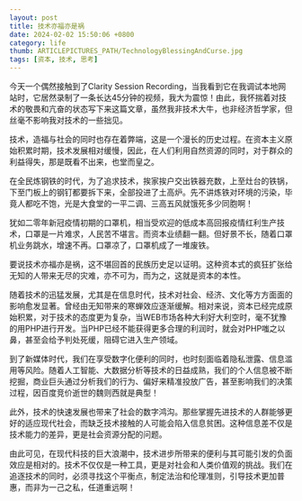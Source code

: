 ```yaml
---
layout: post
title: 技术亦福亦是祸
date: 2024-02-02 15:50:06 +0800
category: life
thumb: ARTICLEPICTURES_PATH/TechnologyBlessingAndCurse.jpg
tags: [资本, 技术, 思考]
---
```


今天一个偶然接触到了Clarity Session Recording，当我看到它在我调试本地网站时，它居然录制了一条长达45分钟的视频，我大为震惊！由此，我怀揣着对技术的敬畏和亢奋的状态写下来这篇文章，虽然我非技术大牛，也非经济哲学家，但丝毫不影响我对技术的一些拙见。

技术，造福与社会的同时也存在着弊端，这是一个漫长的历史过程。在资本主义原始积累时期，技术发展相对缓慢，因此，在人们利用自然资源的同时，对于群众的利益得失，那是既看不出来，也堂而皇之。

在全民炼钢铁的时代，为了追求技术，挨家挨户交出铁器充数，上至灶台的铁锅，下至门板上的钢钉都要拆下来，全部投进了土高炉。先不讲炼铁对环境的污染，毕竟人都吃不饱，光是大食堂的一平二调、三高五风就饿死多少同胞啊！

犹如二零年新冠疫情初期的口罩机，相当受欢迎的低成本高回报疫情红利生产技术，口罩是一片难求，人民苦不堪言。而资本业绩翻一翻。但好景不长，随着口罩机业务跳水，增速不再。口罩凉了，口罩机成了一堆废铁。

要说技术亦福亦是祸，这不堪回首的民族历史足以证明。这种资本式的疯狂扩张给无知的人带来无尽的灾难，亦不可为，而为之，这就是资本的本性。

随着技术的迅猛发展，尤其是在信息时代，技术对社会、经济、文化等方方面面的影响愈发显著。曾经由无知带来的寒蝉效应逐渐缓解。相对来说，资本已经完成原始积累，对于技术的态度更为复杂，当WEB市场各种大利好大利空时，毫不犹豫的用PHP进行开发。当PHP已经不能获得更多合理的利润时，就会对PHP嗤之以鼻，甚至会给予判处死缓，阻碍它进入生产领域。

到了新媒体时代，我们在享受数字化便利的同时，也时刻面临着隐私泄露、信息滥用等风险。随着人工智能、大数据分析等技术的日益成熟，我们的个人信息被不断挖掘，商业巨头通过分析我们的行为、偏好来精准投放广告，甚至影响我们的决策过程，因百度竞价逝世的魏则西就是典型！

此外，技术的快速发展也带来了社会的数字鸿沟。那些掌握先进技术的人群能够更好的适应现代社会，而缺乏技术接触的人可能会陷入信息贫困。这种信息差不仅是技术能力的差异，更是社会资源分配的问题。

由此可见，在现代科技的巨大浪潮中，技术进步所带来的便利与其可能引发的负面效应是相对的。技术不仅仅是一种工具，更是对社会和人类价值观的挑战。我们在追逐技术的同时，必须寻找这个平衡点，制定法治和伦理准则，引导技术更加普惠，而非为一己之私，任道重远啊！